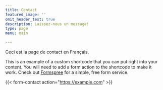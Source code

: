 ```yaml
---
title: Contact
featured_image: ''
omit_header_text: true
description: Laissez-nous un message!
type: page
menu: main

---
```


Ceci est la page de contact en Français.

This is an example of a custom shortcode that you can put right into your content. You will need to add a form action to the shortcode to make it work. Check out [Formspree](https://formspree.io/) for a simple, free form service.


{{< form-contact action="https://example.com" >}}


